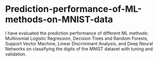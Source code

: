 # Prediction-performance-of-ML-methods-on-MNIST-data
I have evaluated the prediction performance of different ML methods: Multinomial Logistic Regression, Decision Trees and Random Forests, Support Vector Machine, Linear Discriminant Analysis, and Deep Neural Networks on classifying the digits of the MNIST dataset with tuning and validation.
